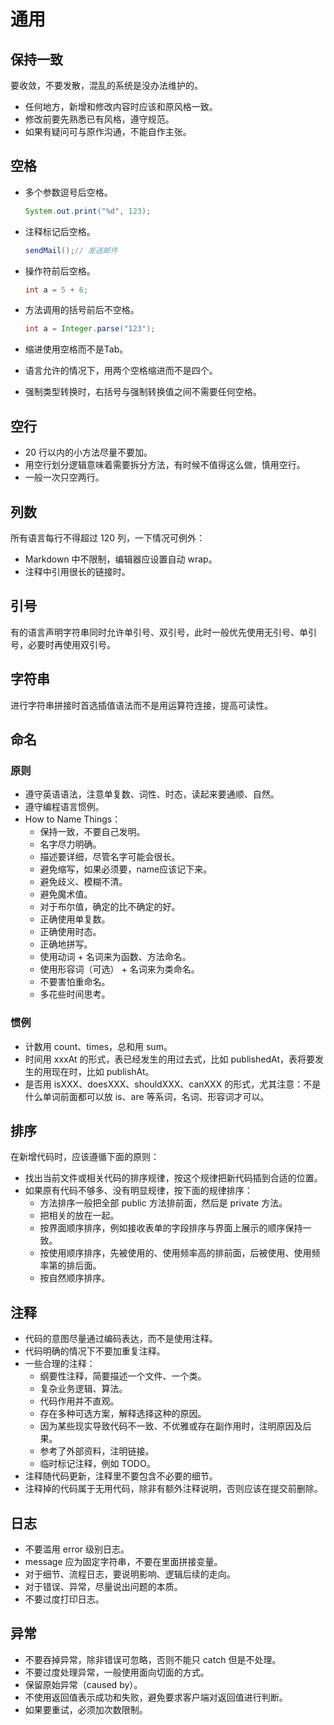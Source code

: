 # 通用

## 保持一致

要收敛，不要发散，混乱的系统是没办法维护的。

- 任何地方，新增和修改内容时应该和原风格一致。
- 修改前要先熟悉已有风格，遵守规范。
- 如果有疑问可与原作沟通，不能自作主张。

## 空格

- 多个参数逗号后空格。

    ```java
    System.out.print("%d", 123);
    ```

- 注释标记后空格。

    ```java
    sendMail();// 发送邮件
    ```

- 操作符前后空格。

    ```java
    int a = 5 + 6;
    ```

- 方法调用的括号前后不空格。

    ```java
    int a = Integer.parse("123");
    ```

- 缩进使用空格而不是Tab。
- 语言允许的情况下，用两个空格缩进而不是四个。
- 强制类型转换时，右括号与强制转换值之间不需要任何空格。

## 空行

- 20 行以内的小方法尽量不要加。
- 用空行划分逻辑意味着需要拆分方法，有时候不值得这么做，慎用空行。
- 一般一次只空两行。

## 列数

所有语言每行不得超过 120 列，一下情况可例外：

- Markdown 中不限制，编辑器应设置自动 wrap。
- 注释中引用很长的链接时。

## 引号

有的语言声明字符串同时允许单引号、双引号，此时一般优先使用无引号、单引号，必要时再使用双引号。

## 字符串

进行字符串拼接时首选插值语法而不是用运算符连接，提高可读性。

## 命名

### 原则

- 遵守英语语法，注意单复数、词性、时态，读起来要通顺、自然。
- 遵守编程语言惯例。
- How to Name Things：
    - 保持一致，不要自己发明。
    - 名字尽力明确。
    - 描述要详细，尽管名字可能会很长。
    - 避免缩写，如果必须要，name应该记下来。
    - 避免歧义、模糊不清。
    - 避免魔术值。
    - 对于布尔值，确定的比不确定的好。
    - 正确使用单复数。
    - 正确使用时态。
    - 正确地拼写。
    - 使用动词 + 名词来为函数、方法命名。
    - 使用形容词（可选） + 名词来为类命名。
    - 不要害怕重命名。
    - 多花些时间思考。

### 惯例

- 计数用 count、times，总和用 sum。
- 时间用 xxxAt 的形式，表已经发生的用过去式，比如 publishedAt，表将要发生的用现在时，比如 publishAt。
- 是否用 isXXX、doesXXX、shouldXXX、canXXX 的形式，尤其注意：不是什么单词前面都可以放 is、are 等系词，名词、形容词才可以。

## 排序

在新增代码时，应该遵循下面的原则：

- 找出当前文件或相关代码的排序规律，按这个规律把新代码插到合适的位置。
- 如果原有代码不够多、没有明显规律，按下面的规律排序：
    - 方法排序一般把全部 public 方法排前面，然后是 private 方法。
    - 把相关的放在一起。
    - 按界面顺序排序，例如接收表单的字段排序与界面上展示的顺序保持一致。
    - 按使用顺序排序，先被使用的、使用频率高的排前面，后被使用、使用频率第的排后面。
    - 按自然顺序排序。

## 注释

- 代码的意图尽量通过编码表达，而不是使用注释。
- 代码明确的情况下不要加重复注释。
- 一些合理的注释：
    - 纲要性注释，简要描述一个文件、一个类。
    - 复杂业务逻辑、算法。
    - 代码作用并不直观。
    - 存在多种可选方案，解释选择这种的原因。
    - 因为某些现实导致代码不一致、不优雅或存在副作用时，注明原因及后果。
    - 参考了外部资料，注明链接。
    - 临时标记注释，例如 TODO。
- 注释随代码更新，注释里不要包含不必要的细节。
- 注释掉的代码属于无用代码，除非有额外注释说明，否则应该在提交前删除。

## 日志

- 不要滥用 error 级别日志。
- message 应为固定字符串，不要在里面拼接变量。
- 对于细节、流程日志，要说明影响、逻辑后续的走向。
- 对于错误、异常，尽量说出问题的本质。
- 不要过度打印日志。

## 异常

- 不要吞掉异常，除非错误可忽略，否则不能只 catch 但是不处理。
- 不要过度处理异常，一般使用面向切面的方式。
- 保留原始异常（caused by）。
- 不使用返回值表示成功和失败，避免要求客户端对返回值进行判断。
- 如果要重试，必须加次数限制。
